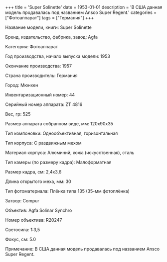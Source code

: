 +++
title = 'Super Solinette'
date = 1953-01-01
description = 'В США данная модель продавалась под названием Ansco Super Regent.'
categories = ["Фотоаппарат"]
tags = ["Германия"]
+++

Название модели, книги: Super Solinette

Бренд, издательство, фабрика, завод: Agfa

Категория: Фотоаппарат

Год производства, начало выпуска модели: 1953

Окончание производства: 1957

Страна производитель: Германия

Город: Мюнхен

Инвентаризационный номер: 44

Серийный номер аппарата: ZT 4816

Вес, гр: 525

Размер аппарата  собранном виде, мм: 120x90x35

Тип компоновки: Однообъективная, горизонтальная

Тип корпуса: С раздвижным мехом

Материал корпуса: Алюминий, кожа (искусственная), сталь

Тип камеры (по размеру кадра): Малоформатная

Размер кадра, см: 2,4x3,6

Длина открытого меха, мм: 30

Тип фотоматериала: Плёнка типа 135 (35-мм фотоплёнка)

Затвор: Compur

Объектив: Agfa Solinar Synchro

Номер объектива: R20247

Светосила: 1:3,5

Фокус, см: 5.0

Примечание: В США данная модель продавалась под названием Ansco Super Regent.

